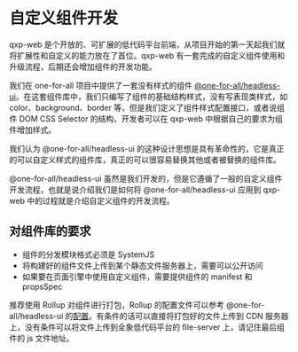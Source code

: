 # 自定义组件开发

qxp-web 是个开放的、可扩展的低代码平台前端，从项目开始的第一天起我们就将扩展性和自定义的能力放在了首位。qxp-web 有一套完成的自定义组件使用和升级流程，后期还会增加组件的开发功能。

我们在 one-for-all 项目中提供了一套没有样式的组件 [@one-for-all/headless-ui](https://github.com/quanxiang-cloud/one-for-all/tree/main/packages/headless-ui)。在这套组件库中，我们只编写了组件的基础结构样式，没有写表现类样式，如 color、background、border 等，但是我们定义了组件样式配置接口，或者说组件 DOM CSS Selector 的结构，开发者可以在 qxp-web 中根据自己的要求为组件增加样式。

我们认为 @one-for-all/headless-ui 的这种设计思想是具有革命性的，它是真正的可以自定义样式的组件库，真正的可以很容易替换其他或者被替换的组件库。

@one-for-all/headless-ui 虽然是我们开发的，但是它遵循了一般的自定义组件开发流程，也就是说介绍我们是如何将 @one-for-all/headless-ui 应用到 qxp-web 中的过程就是介绍自定义组件的开发流程。

## 对组件库的要求

- 组件的分发模块格式必须是 SystemJS
- 将构建好的组件文件上传到某个静态文件服务器上，需要可以公开访问
- 如果要在页面引擎中使用自定义组件，需要提供组件的 manifest 和 propsSpec

推荐使用 Rollup 对组件进行打包，Rollup 的配置文件可以参考 @one-for-all/headless-ui 的[配置](https://github.com/quanxiang-cloud/one-for-all/blob/main/packages/headless-ui/rollup.config.js)。有条件的话可以直接将打包好的文件上传到 CDN 服务器上，没有条件可以将文件上传到全象低代码平台的 file-server 上，请记住最后组件的 js 文件地址。
